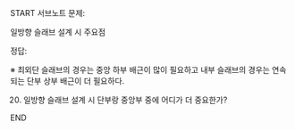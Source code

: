 START
서브노트
문제:

일방향 슬래브 설계 시 주요점 

정답:

※ 최외단 슬래브의 경우는 중앙 하부 배근이 많이 필요하고 내부 슬래브의 경우는 연속되는 단부 상부 배근이 더 필요하다.

020. 일방향 슬래브 설계 시 단부랑 중앙부 중에 어디가 더 중요한가?
<!--ID: 1727688301294-->
END